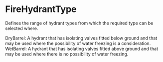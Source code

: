 FireHydrantType
===============

Defines the range of hydrant types from which the required type can be selected where.

DryBarrel: A hydrant that has isolating valves fitted below ground and that may be used where the possibility of water freezing is a consideration.
WetBarrel: A hydrant that has isolating valves fitted above ground and that may be used where there is no possibility of water freezing.
